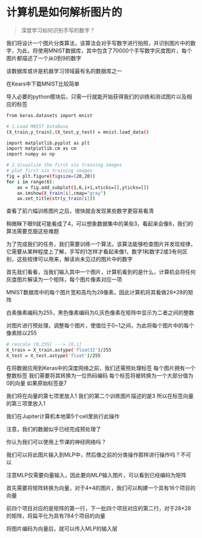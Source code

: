 # 计算机是如何解析图片的

>深度学习如何识别手写的数字？

我们将设计一个图片分类算法，该算法会对手写数字进行拍照，并识别图片中的数字，为此，将使用MNIST数据库，其中包含了70000个手写数字灰度图片，每个图片都描述了一个从0到9的数字

该数据库或许是机器学习领域最有名的数据库之一

在Kears中下载MNIST比较简单

导入必要的python模块后，只需一行就能开始获得我们的训练和测试图片以及相应的标签

```bash
from keras.datasets import mnist

# 1.Load MNIST DataBase
(X_train,y_train),(X_test,y_test) = mnist.load_data()
```

```bash
import matplotlib.pyplot as plt
import matplotlib.cm as cm
import numpy as np

# 2.Visualize the first six training images
# plot first six training images
fig = plt.figure(figsize=(20,20))
for i in range(6):
    ax = fig.add_subplot(1,6,i+1,xticks=[],yticks=[])
    ax.imshow(X_train[i],cmap="gray")
    ax.set_title(str(y_train[i]))
```

查看了前六幅训练图片之后，很快就会发现某些数字更容易看清

稍微眯下眼9就可能看成了4，可以想象数据集中的某些3，看起来会像8，我们的算法需要克服这些难题

为了完成我们的任务，我们需要训练一个算法，该算法能够检查图片并发现规律，它需要从某种程度上了解，手写的1怎样才看起来像1，数字1和数字2或3有何区别，这些规律可以用来，解读尚未见过的图片中的数字

首先我们看看，当我们输入其中一个图片，计算机看到的是什么，计算机会将任何灰度图片解读为一个矩阵，每个图片像素对应一项

MNIST数据库中的每个图片宽和高均为28像素，因此计算机将其看做28*28的矩阵

白素像素编码为255，黑色像素编码为0,灰色像素在矩阵中显示为二者之间的整数

对图片进行预处理，调整每个图片，使值位于0~1之间，为此将每个图片中的每个像素除以255

```bash
# rescale [0,255] ---> [0,1]
X_train = X_train.astype('float32')/255
X_test = X_test.astype('float')/255
```

在将数据应用到Keras中的深度网络之前，我们还需预处理标签
每个图片拥有一个整数标签
我们需要将其转换为一位热码编码
每个标签将被转换为一个大部分值为0的向量
如果原始标签是7

我们将在向量的第七项里放入1
我们的第二个训练图片描述的是3
所以在标签向量的第三项里放入1

我们在Jupiter计算机本地第5个cell里执行此操作

注意，我们的数据似乎已经完成预处理了

你认为我们可以使用上节课的神经网络吗？

我们可以将此图片输入到MLP中，然后像之前的分类操作那样进行操作吗？不可以

注意MLP仅需要向量输入，因此要向MLP输入图片，可以看到已经编码为矩阵

首先需要将矩阵转换为向量，对于4*4的图片，我们可以构建一个具有16个项目的向量

前四个项目对应的是矩阵的第一行，下一批四个项目对应的第二行，对于28*28的矩阵，将扁平化为具有784个项目的向量

将图片编码为向量后，就可以传入MLP的输入层
